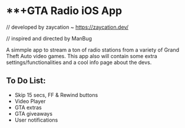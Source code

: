 
# **+GTA Radio iOS App

// developed by zaycation ~ https://zaycation.dev/

// inspired and directed by ManBug

A simmple app to stream a ton of radio stations from a variety of Grand Theft Auto video games. This app also will contain some extra settings/functionalities and a cool info page about the devs.

## To Do List:
- Skip 15 secs, FF & Rewind buttons
- Video Player
- GTA extras
- GTA giveaways
- User notifications
